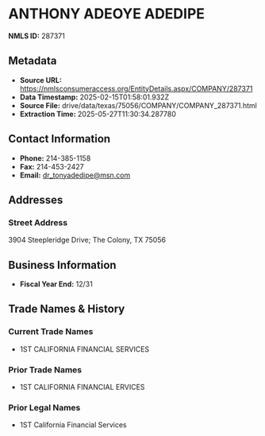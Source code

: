 # ANTHONY ADEOYE ADEDIPE

**NMLS ID:** 287371

## Metadata
- **Source URL:** https://nmlsconsumeraccess.org/EntityDetails.aspx/COMPANY/287371
- **Data Timestamp:** 2025-02-15T01:58:01.932Z
- **Source File:** drive/data/texas/75056/COMPANY/COMPANY_287371.html
- **Extraction Time:** 2025-05-27T11:30:34.287780

## Contact Information
- **Phone:** 214-385-1158
- **Fax:** 214-453-2427
- **Email:** dr_tonyadedipe@msn.com

## Addresses
### Street Address
3904 Steepleridge Drive; The Colony, TX 75056

## Business Information
- **Fiscal Year End:** 12/31

## Trade Names & History
### Current Trade Names
- 1ST CALIFORNIA FINANCIAL SERVICES

### Prior Trade Names
- 1ST CALIFORNIA FINANCIAL ERVICES

### Prior Legal Names
- 1ST California Financial Services
